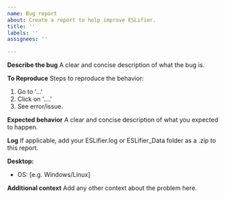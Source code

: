 ```yaml
---
name: Bug report
about: Create a report to help improve ESLifier.
title: ''
labels: ''
assignees: ''

---
```


**Describe the bug**
A clear and concise description of what the bug is.

**To Reproduce**
Steps to reproduce the behavior:
1. Go to '...'
2. Click on '....'
3. See error/issue.

**Expected behavior**
A clear and concise description of what you expected to happen.

**Log**
If applicable, add your ESLifier.log or ESLifier_Data folder as a .zip to this report.

**Desktop:**
 - OS: [e.g. Windows/Linux]

**Additional context**
Add any other context about the problem here.
